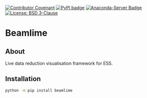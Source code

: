 [![Contributor Covenant](https://img.shields.io/badge/Contributor%20Covenant-2.1-4baaaa.svg)](CODE_OF_CONDUCT.md)
[![PyPI badge](http://img.shields.io/pypi/v/beamlime.svg)](https://pypi.python.org/pypi/beamlime)
[![Anaconda-Server Badge](https://anaconda.org/scipp/beamlime/badges/version.svg)](https://anaconda.org/scipp/beamlime)
[![License: BSD 3-Clause](https://img.shields.io/badge/License-BSD%203--Clause-blue.svg)](LICENSE)

# Beamlime

## About

Live data reduction visualisation framework for ESS.

## Installation

```sh
python -m pip install beamlime
```
